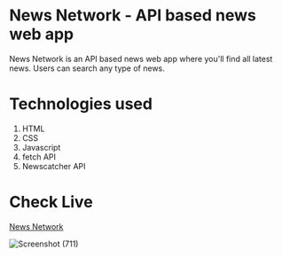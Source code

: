 # News Network - API based news web app

News Network is an API based news web app where you'll find all latest news. Users can search any type of news. 

# Technologies used  

1.  HTML
2. CSS
3. Javascript
4. fetch API
5. Newscatcher API

# Check Live

<a href="https://mynewznetwork.web.app" >News Network</a>

![Screenshot (711)](https://user-images.githubusercontent.com/103886650/185058936-3096b512-eee6-4c6f-acce-178ad7c5a9b0.png)
